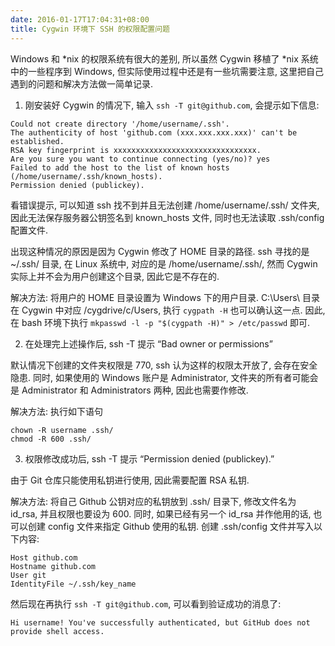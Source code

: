 ```yaml
---
date: 2016-01-17T17:04:31+08:00
title: Cygwin 环境下 SSH 的权限配置问题
---
```



Windows 和 *nix 的权限系统有很大的差别, 所以虽然 Cygwin 移植了 *nix 系统中的一些程序到 Windows, 但实际使用过程中还是有一些坑需要注意, 这里把自己遇到的问题和解决方法做一简单记录.

<!--more-->

1. 刚安装好 Cygwin 的情况下, 输入 `ssh -T git@github.com`, 会提示如下信息:

``` Text
Could not create directory '/home/username/.ssh'.
The authenticity of host 'github.com (xxx.xxx.xxx.xxx)' can't be established.
RSA key fingerprint is xxxxxxxxxxxxxxxxxxxxxxxxxxxxxxxx.
Are you sure you want to continue connecting (yes/no)? yes
Failed to add the host to the list of known hosts (/home/username/.ssh/known_hosts).
Permission denied (publickey).
```

看错误提示, 可以知道 ssh 找不到并且无法创建 /home/username/.ssh/ 文件夹, 因此无法保存服务器公钥签名到 known_hosts 文件, 同时也无法读取 .ssh/config 配置文件.

出现这种情况的原因是因为 Cygwin 修改了 HOME 目录的路径. ssh 寻找的是 ~/.ssh/ 目录, 在 Linux 系统中, 对应的是 /home/username/.ssh/, 然而 Cygwin 实际上并不会为用户创建这个目录, 因此它是不存在的.

解决方法: 将用户的 HOME 目录设置为 Windows 下的用户目录. C:\Users\ 目录在 Cygwin 中对应 /cygdrive/c/Users, 执行 `cygpath -H` 也可以确认这一点. 因此, 在 bash 环境下执行 `mkpasswd -l -p "$(cygpath -H)" > /etc/passwd` 即可.

2. 在处理完上述操作后, ssh -T 提示 “Bad owner or permissions”

默认情况下创建的文件夹权限是 770, ssh 认为这样的权限太开放了, 会存在安全隐患. 同时, 如果使用的 Windows 账户是 Administrator, 文件夹的所有者可能会是 Administrator 和 Administrators 两种, 因此也需要作修改.

解决方法: 执行如下语句

``` Text
chown -R username .ssh/
chmod -R 600 .ssh/
```

3. 权限修改成功后, ssh -T 提示 “Permission denied (publickey).”

由于 Git 仓库只能使用私钥进行使用, 因此需要配置 RSA 私钥.

解决方法: 将自己 Github 公钥对应的私钥放到 .ssh/ 目录下, 修改文件名为 id_rsa, 并且权限也要设为 600. 同时, 如果已经有另一个 id_rsa 并作他用的话, 也可以创建 config 文件来指定 Github 使用的私钥. 创建 .ssh/config 文件并写入以下内容:

``` Text
Host github.com
Hostname github.com
User git
IdentityFile ~/.ssh/key_name
```

然后现在再执行 `ssh -T git@github.com`, 可以看到验证成功的消息了:

``` Text
Hi username! You've successfully authenticated, but GitHub does not provide shell access.
```
